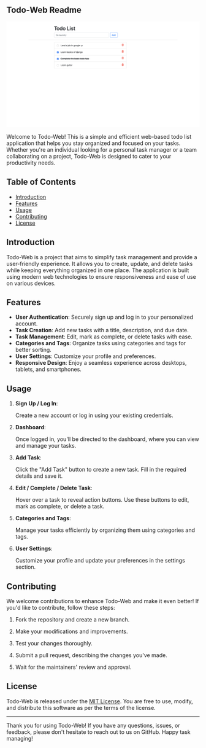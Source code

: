 ## Todo-Web Readme
![ToDo-Web Demo](todoApp.png)

Welcome to Todo-Web! This is a simple and efficient web-based todo list application that helps you stay organized and focused on your tasks. Whether you're an individual looking for a personal task manager or a team collaborating on a project, Todo-Web is designed to cater to your productivity needs.

## Table of Contents

- [Introduction](#introduction)
- [Features](#features)
- [Usage](#usage)
- [Contributing](#contributing)
- [License](#license)

## Introduction

Todo-Web is a project that aims to simplify task management and provide a user-friendly experience. It allows you to create, update, and delete tasks while keeping everything organized in one place. The application is built using modern web technologies to ensure responsiveness and ease of use on various devices.

## Features

- **User Authentication**: Securely sign up and log in to your personalized account.
- **Task Creation**: Add new tasks with a title, description, and due date.
- **Task Management**: Edit, mark as complete, or delete tasks with ease.
- **Categories and Tags**: Organize tasks using categories and tags for better sorting.
- **User Settings**: Customize your profile and preferences.
- **Responsive Design**: Enjoy a seamless experience across desktops, tablets, and smartphones.

## Usage

1. **Sign Up / Log In**:

   Create a new account or log in using your existing credentials.

2. **Dashboard**:

   Once logged in, you'll be directed to the dashboard, where you can view and manage your tasks.

3. **Add Task**:

   Click the "Add Task" button to create a new task. Fill in the required details and save it.

4. **Edit / Complete / Delete Task**:

   Hover over a task to reveal action buttons. Use these buttons to edit, mark as complete, or delete a task.

5. **Categories and Tags**:

   Manage your tasks efficiently by organizing them using categories and tags.

6. **User Settings**:

   Customize your profile and update your preferences in the settings section.

## Contributing

We welcome contributions to enhance Todo-Web and make it even better! If you'd like to contribute, follow these steps:

1. Fork the repository and create a new branch.

2. Make your modifications and improvements.

3. Test your changes thoroughly.

4. Submit a pull request, describing the changes you've made.

5. Wait for the maintainers' review and approval.

## License

Todo-Web is released under the [MIT License](https://github.com/carnageiron/todo-web/blob/main/LICENSE). You are free to use, modify, and distribute this software as per the terms of the license.

---

Thank you for using Todo-Web! If you have any questions, issues, or feedback, please don't hesitate to reach out to us on GitHub. Happy task managing!

